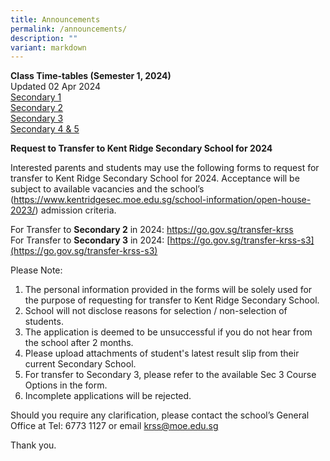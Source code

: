 ```yaml
---
title: Announcements
permalink: /announcements/
description: ""
variant: markdown
---
```

**Class Time-tables (Semester 1, 2024)** <br>
Updated 02 Apr 2024 <br>
[Secondary 1](/files/2024_semester_1_timetable_secondary_1_updated.pdf)<br>
[Secondary 2](/files/2024_Semester_1_Timetable_Secondary_2.pdf)<br>
[Secondary 3](/files/2024_Semester_1_Timetable_Secondary_3.pdf)<br>
[Secondary 4 &amp; 5](/files/Sec_4_5_Term_2_Timetable_updated_1_April.pdf)

**Request to Transfer to Kent Ridge Secondary School for 2024**

Interested parents and students may use the following forms to request for transfer to Kent Ridge Secondary School for 2024. 
Acceptance will be subject to available vacancies and the school’s (https://www.kentridgesec.moe.edu.sg/school-information/open-house-2023/) admission criteria. 

For Transfer to **Secondary 2** in 2024:
[https://go.gov.sg/transfer-krss ](https://go.gov.sg/transfer-krss)<br>
For Transfer to **Secondary 3** in 2024: [https://go.gov.sg/transfer-krss-s3](https://go.gov.sg/transfer-krss-s3)

Please Note:
1.	The personal information provided in the forms will be solely used for the purpose of requesting for transfer to Kent Ridge Secondary School.   
2.	School will not disclose reasons for selection / non-selection of students.  
3.	The application is deemed to be unsuccessful if you do not hear from the school after 2 months. 
4.	Please upload attachments of student's latest result slip from their current Secondary School. 
5.	For transfer to Secondary 3, please refer to the available Sec 3 Course Options in the form. 
6.	Incomplete applications will be rejected. 

Should you require any clarification, please contact the school’s General Office at Tel: 6773 1127 or email [krss@moe.edu.sg](mailto:krss@moe.edu.sg) 

Thank you.
